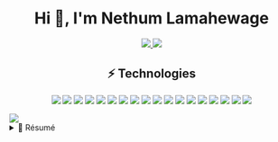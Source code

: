 <h1 align="center">
    Hi 👋, I'm Nethum Lamahewage
</h1>

<p align="center">
    <a href="https://www.linkedin.com/in/nethumlamahewage">
        <img src="https://img.shields.io/badge/LinkedIn-0077B5?style=for-the-badge&logo=linkedin&logoColor=white" />
    </a>
    <a href="https://medium.com/@nethumlamahewage">
        <img src="https://img.shields.io/badge/-@nethumlamahewage-03a57a?style=for-the-badge&labelColor=000000&logo=Medium&link=https://medium.com/@nethumlamahewage/" />
    </a>
</p>

<h2 align="center">
    ⚡ Technologies
</h2>

<p align="center">
    <img src="https://img.shields.io/badge/-Python-FFD43B?style=flat-square&logo=Python&logoColor=blue" />
    <img src="https://img.shields.io/badge/Svelte-4A4A55?style=flat-square&logo=svelte&logoColor=FF3E00" />
    <img src="https://img.shields.io/badge/-JavaScript-323330?style=flat-square&logo=javascript" />
    <img src="https://img.shields.io/badge/SvelteKit-FF3E00?style=flat-square&logo=Svelte&logoColor=white" />
    <img src="https://img.shields.io/badge/-Nodejs-black?style=flat-square&logo=Node.js" />
    <img src="https://img.shields.io/badge/Flutter-02569B?style=flat-square&logo=flutter&logoColor=white" />
    <img src="https://img.shields.io/badge/git-E44C30?style=flat-squar&logo=git&logoColor=white" />
    <img src="https://img.shields.io/badge/-MySQL-black?style=flat-square&logo=mysql&logoColor=white" />
    <img src="https://img.shields.io/badge/Rust-000000?style=flat-square&logo=rust&logoColor=white" />
    <img src="https://img.shields.io/badge/Spring_Boot-F2F4F9?style=flat-square&logo=spring-boot" />
    <img src="https://img.shields.io/badge/PHP-777BB4?style=flat-square&logo=php&logoColor=white" />
    <img src="https://img.shields.io/badge/TypeScript-007ACC?style=flat-square&logo=typescript&logoColor=white" />
    <img src="https://img.shields.io/badge/Qt-%23217346.svg?style=flat-square&logo=Qt&logoColor=white" />
    <img src="https://img.shields.io/badge/React-20232A?style=flat-square&logo=react&logoColor=61DAFB" />
    <img src="https://img.shields.io/badge/C%2B%2B-00599C?style=flat-square&logo=c%2B%2B&logoColor=white" />
    <img src="https://img.shields.io/badge/SQLite-07405E?style=flat-square&logo=sqlite&logoColor=white" />
    <img src="https://img.shields.io/badge/-Java-ED8B00?style=flat-square&logo=java" />
    <img src="https://img.shields.io/badge/-GitHub-181717?style=flat-square&logo=github" />
</p>

<div align="center" style="display: flex; flex-direction: row;">
    <img src="https://github-readme-stats.vercel.app/api/top-langs/?username=nethuml&theme=onedark&hide=scss,twig" />
</div>

<details>
<summary>📃 Résumé</summary>

## Projects

<img align="right" src="https://img.shields.io/badge/MongoDB-4EA94B?logo=mongodb&logoColor=white" />
<img align="right" src="https://img.shields.io/badge/Next.js-000000?logo=nextdotjs&logoColor=white" />
<img align="right" src="https://img.shields.io/badge/JavaScript-323330?logo=javascript&logoColor=F7DF1E" />

- 👨‍💻 [Constraint Based Roster Scheduler](https://github.com/NethumL/roster-scheduler)\
📅 2022\
📍 Semester 5 Software Engineering Project (group)

<img align="right" src="https://img.shields.io/badge/SQLite-07405E?logo=sqlite&logoColor=white" />
<img align="right" src="https://img.shields.io/badge/Qt-41CD52?logo=Qt&logoColor=white" />
<img align="right" src="https://img.shields.io/badge/-Python-FFD43B?logo=Python&logoColor=blue" />

- 👨‍💻 Patient Management System\
📅 2020-present

<img align="right" src="https://img.shields.io/badge/MySQL-005C84?logo=mysql&logoColor=white" />
<img align="right" src="https://img.shields.io/badge/Symfony-000000?logo=Symfony&logoColor=white" />
<img align="right" src="https://img.shields.io/badge/PHP-777BB4?logo=php&logoColor=white" />

- 👨‍💻 Bank Transaction and Loan Processing System\
📅 2022\
📍 Semester 4 Database Systems group project

<img align="right" src="https://img.shields.io/badge/MySQL-005C84?logo=mysql&logoColor=white" />
<img align="right" src="https://img.shields.io/badge/PHP-777BB4?logo=php&logoColor=white" />

- 👨‍💻 Airport Management System\
📅 2022\
📍 Semester 4 Software Engineering group project

<img align="right" src="https://img.shields.io/badge/C%2B%2B-00599C?logo=c%2B%2B&logoColor=white" />
<img align="right" src="https://img.shields.io/badge/Qt-41CD52?logo=Qt&logoColor=white" />

- 👨‍💻 FileReplica\
📅 2021

<img align="right" src="https://img.shields.io/badge/Qt-41CD52?logo=Qt&logoColor=white" />
<img align="right" src="https://img.shields.io/badge/-Python-FFD43B?logo=Python&logoColor=blue" />

- 👨‍💻 [PyQt5 Spellcheck QTextEdit](https://github.com/NethumL/pyqt-spellcheck)\
📅 2020

</details>


<!--
**NethumL/NethumL** is a ✨ _special_ ✨ repository because its `README.md` (this file) appears on your GitHub profile.

Here are some ideas to get you started:

- 🔭 I’m currently working on ...
- 🌱 I’m currently learning ...
- 👯 I’m looking to collaborate on ...
- 🤔 I’m looking for help with ...
- 💬 Ask me about ...
- 📫 How to reach me: ...
- 😄 Pronouns: ...
- ⚡ Fun fact: ...
-->
